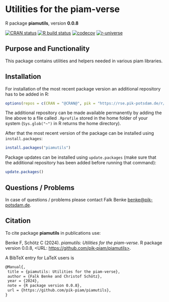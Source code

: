 # Utilities for the piam-verse

R package **piamutils**, version **0.0.8**

[![CRAN status](https://www.r-pkg.org/badges/version/piamutils)](https://cran.r-project.org/package=piamutils)  [![R build status](https://github.com/pik-piam/piamutils/workflows/check/badge.svg)](https://github.com/pik-piam/piamutils/actions) [![codecov](https://codecov.io/gh/pik-piam/piamutils/branch/master/graph/badge.svg)](https://app.codecov.io/gh/pik-piam/piamutils) [![r-universe](https://pik-piam.r-universe.dev/badges/piamutils)](https://pik-piam.r-universe.dev/builds)

## Purpose and Functionality

This package contains utilities and helpers needed in various piam libraries.


## Installation

For installation of the most recent package version an additional repository has to be added in R:

```r
options(repos = c(CRAN = "@CRAN@", pik = "https://rse.pik-potsdam.de/r/packages"))
```
The additional repository can be made available permanently by adding the line above to a file called `.Rprofile` stored in the home folder of your system (`Sys.glob("~")` in R returns the home directory).

After that the most recent version of the package can be installed using `install.packages`:

```r 
install.packages("piamutils")
```

Package updates can be installed using `update.packages` (make sure that the additional repository has been added before running that command):

```r 
update.packages()
```

## Questions / Problems

In case of questions / problems please contact Falk Benke <benke@pik-potsdam.de>.

## Citation

To cite package **piamutils** in publications use:

Benke F, Schötz C (2024). _piamutils: Utilities for the piam-verse_. R package version 0.0.8, <URL: https://github.com/pik-piam/piamutils>.

A BibTeX entry for LaTeX users is

 ```latex
@Manual{,
  title = {piamutils: Utilities for the piam-verse},
  author = {Falk Benke and Christof Schötz},
  year = {2024},
  note = {R package version 0.0.8},
  url = {https://github.com/pik-piam/piamutils},
}
```
